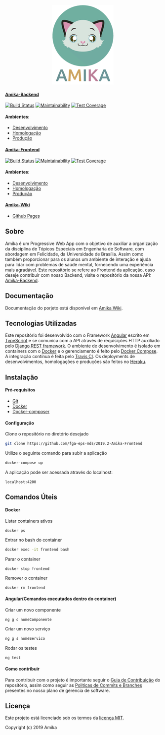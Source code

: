 <p align="center">
    <a src="https://fga-eps-mds.github.io/2019.2-Amika-Wiki/">
        <img src="https://raw.githubusercontent.com/fga-eps-mds/2019.2-Amika-Wiki/master/assets/img/AmikaComNome.png">
    </a>
</p>


#### [Amika-Backend](https://github.com/fga-eps-mds/2019.2-Amika-Backend)
[![Build Status](https://travis-ci.org/fga-eps-mds/2019.2-Amika-Backend.svg?branch=master)](https://travis-ci.org/fga-eps-mds/2019.2-Amika-Backend)
[![Maintainability](https://api.codeclimate.com/v1/badges/fa0fbed2c8fa7014e542/maintainability)](https://codeclimate.com/github/fga-eps-mds/2019.2-Amika-Backend/maintainability)
[![Test Coverage](https://api.codeclimate.com/v1/badges/fa0fbed2c8fa7014e542/test_coverage)](https://codeclimate.com/github/fga-eps-mds/2019.2-Amika-Backend/test_coverage)

#### Ambientes:
- [Desenvolvimento](https://amika-backend-dev.herokuapp.com/)
- [Homologação](https://amika-backend-stg.herokuapp.com/)
- [Produção](https://amika-backend.herokuapp.com/)

#### [Amika-Frontend](https://github.com/fga-eps-mds/2019.2-Amika-Frontend)
[![Build Status](https://travis-ci.org/fga-eps-mds/2019.2-Amika-Frontend.svg?branch=master)](https://travis-ci.org/fga-eps-mds/2019.2-Amika-Frontend)
[![Maintainability](https://api.codeclimate.com/v1/badges/e6c21399ba32b11ab1d1/maintainability)](https://codeclimate.com/github/fga-eps-mds/2019.2-Amika-Frontend/maintainability)
[![Test Coverage](https://api.codeclimate.com/v1/badges/e6c21399ba32b11ab1d1/test_coverage)](https://codeclimate.com/github/fga-eps-mds/2019.2-Amika-Frontend/test_coverage)

#### Ambientes:
- [Desenvolvimento](https://amika-dev.herokuapp.com/)
- [Homologação](https://amika-stg.herokuapp.com/)
- [Produção](https://amika-prod.herokuapp.com/)

#### [Amika-Wiki](https://github.com/fga-eps-mds/2019.2-Amika-Wiki)
- [Github Pages](https://fga-eps-mds.github.io/2019.2-Amika-Wiki/#/)

## Sobre

Amika é um Progressive Web App com o objetivo de auxiliar a organização da disciplina de Tópicos Especiais em Engenharia de Software, com abordagem em Felicidade, da Universidade de Brasília. Assim como também proporcionar para os alunos um ambiente de interação e ajuda para lidar com problemas de saúde mental, fornecendo uma experiência mais agradável. Este repositório se refere ao Frontend da aplicação, caso deseje contribuir com nosso Backend, visite o repositório da nossa API: [Amika-Backend](https://github.com/fga-eps-mds/2019.2-Amika-Backend).

## Documentação

Documentação do porjeto está disponível em [Amika Wiki](https://fga-eps-mds.github.io/2019.2-Amika-Wiki/#/).

## Tecnologias Utilizadas

Este repositório foi desenvolvido com o Framework [Angular](https://angular.io) escrito em [TypeScript](https://www.typescriptlang.org) e se comunica com a API através de requisições HTTP auxiliado pelo [Django REST framework](https://www.django-rest-framework.org). O ambiente de desenvolvimento é isolado em containers com o [Docker](https://www.docker.com) e o gerenciamento é feito pelo [Docker Compose](https://docs.docker.com/compose/). A integração contínua é feita pelo [Travis CI](https://docs.travis-ci.com). Os deployments de desenvolvimentos, homologações e produções são feitos no [Heroku](https://devcenter.heroku.com).


## Instalação

  #### Pré-requisitos
  * [Git](https://git-scm.com/)
  * [Docker](https://www.docker.com/get-docker)
  * [Docker-composer](https://docs.docker.com/compose/install/#install-compose)

  #### Configuração

  Clone o repositório no diretório desejado
  ```bash
  git clone https://github.com/fga-eps-mds/2019.2-Amika-Frontend
  ```

  Utilize o seguinte comando para subir a aplicação
  ```bash
  docker-compose up
  ```

  A aplicação pode ser acessada através do localhost:
  ```
  localhost:4200
  ```
  
  
  ## Comandos Úteis

  #### Docker
  
  Listar containers ativos
  ```bash
  docker ps
  ```

  Entrar no bash do container
  ```bash
  docker exec -it frontend bash
  ```

  Parar o container
  ```
  docker stop frontend
  ```
  
  Remover o container
  ```
  docker rm frontend
  ```

  #### Angular(Comandos executados dentro do container)

  Criar um novo componente
  ```bash
  ng g c nomeComponente
  ```

  Criar um novo serviço
  ```bash
  ng g s nomeServico
  ```

  Rodar os testes
  ```
  ng test
  ```


#### Como contribuir
Para contribuir com o projeto é importante seguir o [Guia de Contribuição](https://github.com/fga-eps-mds/2019.2-Amika-Wiki/blob/master/.github/CONTRIBUTING.md) do repositório, assim como seguir as [Politicas de Commits e Branches](https://fga-eps-mds.github.io/2019.2-Amika-Wiki/#/docs/projeto/planogerencia) presentes no nosso plano de gerencia de software.

## Licença

Este projeto está licenciado sob os termos da [licença MIT](https://github.com/fga-eps-mds/2019.2-Amika-Wiki/blob/master/LICENSE).

Copyright (c) 2019 Amika
